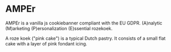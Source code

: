 # AMPEr
AMPEr is a vanilla js cookiebanner compliant with the EU GDPR.
(A)nalytic (M)arketing (P)ersonalization (E)ssential rozekoek.

A roze koek ("pink cake") is a typical Dutch pastry. It consists of a small flat cake with a layer of pink fondant icing. 
